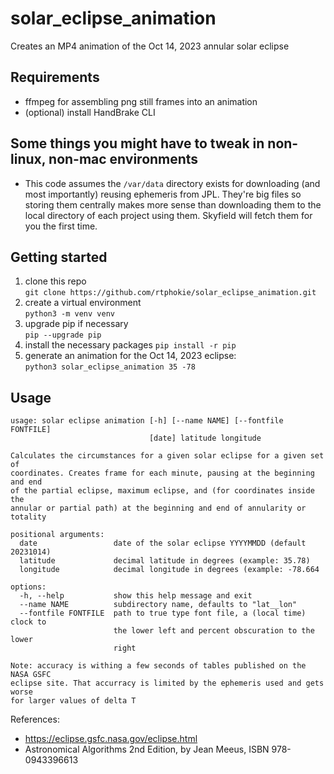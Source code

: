 # solar_eclipse_animation

Creates an MP4 animation of the Oct 14, 2023 annular solar eclipse

## Requirements

* ffmpeg for assembling png still frames into an animation
* (optional) install HandBrake CLI 

## Some things you might have to tweak in non-linux, non-mac environments
* This code assumes the ``/var/data`` directory exists for downloading (and most importantly) reusing ephemeris from JPL.  They're big files so storing them centrally makes more sense than downloading them to the local directory of each project using them.  Skyfield will fetch them for you the first time.

## Getting started

1. clone this repo  
   ``git clone https://github.com/rtphokie/solar_eclipse_animation.git``
1. create a virtual environment  
``python3 -m venv venv``
1. upgrade pip if necessary  
``pip --upgrade pip``
1. install the necessary packages
``pip install -r pip``
1. generate an animation for the Oct 14, 2023 eclipse:  
``
python3 solar_eclipse_animation 35 -78
``

## Usage
```
usage: solar eclipse animation [-h] [--name NAME] [--fontfile FONTFILE]
                               [date] latitude longitude

Calculates the circumstances for a given solar eclipse for a given set of
coordinates. Creates frame for each minute, pausing at the beginning and end
of the partial eclipse, maximum eclipse, and (for coordinates inside the
annular or partial path) at the beginning and end of annularity or totality

positional arguments:
  date                 date of the solar eclipse YYYYMMDD (default 20231014)
  latitude             decimal latitude in degrees (example: 35.78)
  longitude            decimal longitude in degrees (example: -78.664

options:
  -h, --help           show this help message and exit
  --name NAME          subdirectory name, defaults to "lat__lon"
  --fontfile FONTFILE  path to true type font file, a (local time) clock to
                       the lower left and percent obscuration to the lower
                       right

Note: accuracy is withing a few seconds of tables published on the NASA GSFC
eclipse site. That accurracy is limited by the ephemeris used and gets worse
for larger values of delta T
```

References: 
* https://eclipse.gsfc.nasa.gov/eclipse.html
* Astronomical Algorithms 2nd Edition, by Jean Meeus, ISBN 978-0943396613



